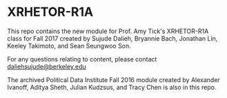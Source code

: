 # XRHETOR-R1A

This repo contains the new module for Prof. Amy Tick's XRHETOR-R1A class for Fall 2017 created by Sujude Dalieh, Bryannie Bach, Jonathan Lin, Keeley Takimoto, and Sean Seungwoo Son. 

For any questions relating to content, please contact daliehsujude@berkeley.edu

The archived Political Data Institute Fall 2016 module created by Alexander Ivanoff, Aditya Sheth, Julian Kudzsus, and Tracy Chen is also in this repo. 


